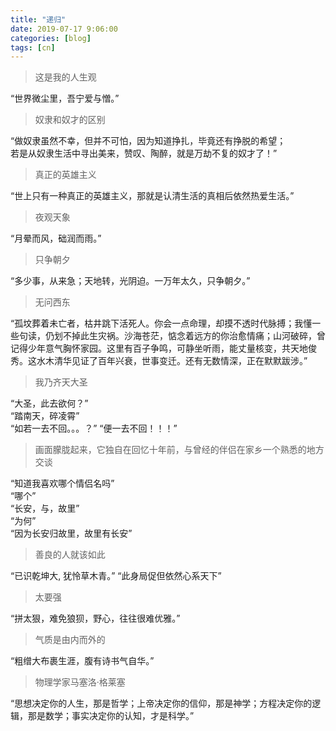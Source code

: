 ```yaml
---
title: "递归"
date: 2019-07-17 9:06:00
categories: [blog]
tags: [cn]
---
```


> 这是我的人生观

“世界微尘里，吾宁爱与憎。”

> 奴隶和奴才的区别

“做奴隶虽然不幸，但并不可怕，因为知道挣扎，毕竟还有挣脱的希望；  
若是从奴隶生活中寻出美来，赞叹、陶醉，就是万劫不复的奴才了！”

> 真正的英雄主义

“世上只有一种真正的英雄主义，那就是认清生活的真相后依然热爱生活。”

> 夜观天象

“月晕而风，础润而雨。”

> 只争朝夕

“多少事，从来急；天地转，光阴迫。一万年太久，只争朝夕。”

> 无问西东

“孤坟葬着未亡者，枯井跳下活死人。你会一点命理，却摸不透时代脉搏；我懂一些句读，仍划不掉此生灾祸。沙海苍茫，惦念着远方的你治愈情痛；山河破碎，曾记得少年意气胸怀家园。这里有百子争鸣，可静坐听雨，能丈量核变，共天地俊秀。这水木清华见证了百年兴衰，世事变迁。还有无数情深，正在默默跋涉。”

> 我乃齐天大圣

“大圣，此去欲何？”  
“踏南天，碎凌霄”  
“如若一去不回。。。？”
“便一去不回！！！”

> 画面朦胧起来，它独自在回忆十年前，与曾经的伴侣在家乡一个熟悉的地方交谈

“知道我喜欢哪个情侣名吗”  
“哪个”  
“长安，与，故里”  
“为何”  
“因为长安归故里，故里有长安”

> 善良的人就该如此

“已识乾坤大, 犹怜草木青。”
“此身局促但依然心系天下”

> 太要强

“拼太狠，难免狼狈，野心，往往很难优雅。”

> 气质是由内而外的

“粗缯大布裹生涯，腹有诗书气自华。”

> 物理学家马塞洛·格莱塞

“思想决定你的人生，那是哲学；上帝决定你的信仰，那是神学；方程决定你的逻辑，那是数学；事实决定你的认知，才是科学。”
